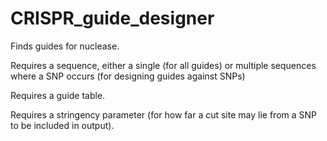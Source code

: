 # CRISPR_guide_designer
Finds guides for nuclease. 

Requires a sequence, either a single (for all guides) or multiple sequences where a SNP occurs (for designing guides against SNPs)

Requires a guide table.

Requires a stringency parameter (for how far a cut site may lie from a SNP to be included in output).
